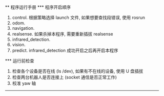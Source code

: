 ** 程序运行手册
*** 程序开启顺序
1. control. 根据策略选择 launch 文件, 如果想要查找段错误, 使用 rosrun
2. odom. 
3. navigation.
4. realsense. 如果杀掉本程序, 需要重新插拔 realsense
5. infrared_detection.
6. vision. 
7. predict. infrared_detection 成功开启之后再开启本程序

*** 运行前检查
1. 检查各个设备是否在线 (ls /dev), 如果有不在线的设备, 使用 U 盘插拔
2. 检查两台机器人是否连接上 (socket 通信是否正常工作)
3. 校准 yaw 轴

*** 
